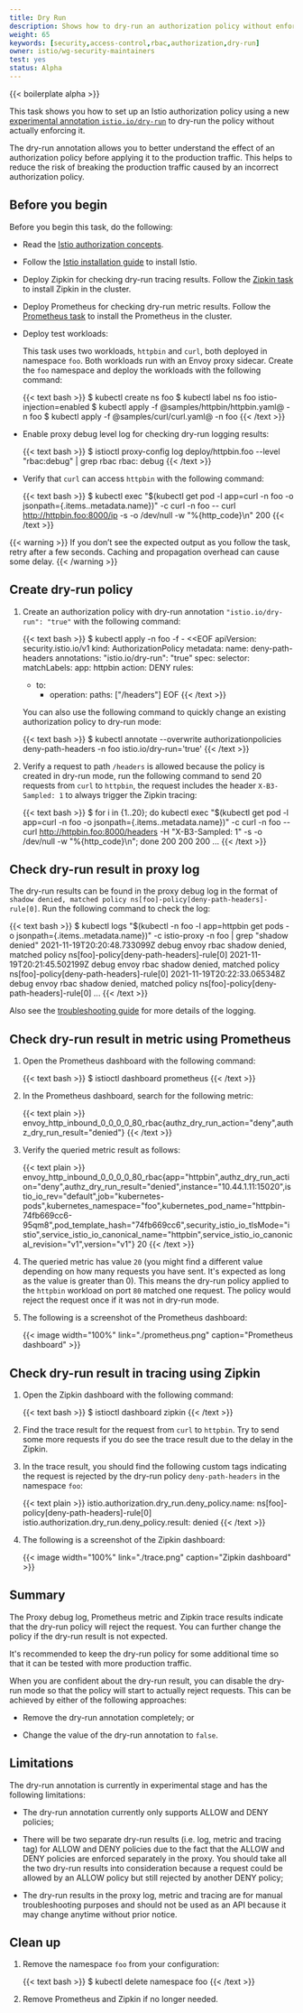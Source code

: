```yaml
---
title: Dry Run
description: Shows how to dry-run an authorization policy without enforcing it.
weight: 65
keywords: [security,access-control,rbac,authorization,dry-run]
owner: istio/wg-security-maintainers
test: yes
status: Alpha
---
```


{{< boilerplate alpha >}}

This task shows you how to set up an Istio authorization policy using a new [experimental annotation `istio.io/dry-run`](/es/docs/reference/config/annotations/)
to dry-run the policy without actually enforcing it.

The dry-run annotation allows you to better understand the effect of an authorization policy before applying it to
the production traffic. This helps to reduce the risk of breaking the production traffic caused by an incorrect authorization policy.

## Before you begin

Before you begin this task, do the following:

* Read the [Istio authorization concepts](/es/docs/concepts/security/#authorization).

* Follow the [Istio installation guide](/es/docs/setup/install) to install Istio.

* Deploy Zipkin for checking dry-run tracing results. Follow the [Zipkin task](/es/docs/tasks/observability/distributed-tracing/zipkin/)
  to install Zipkin in the cluster.

* Deploy Prometheus for checking dry-run metric results. Follow the [Prometheus task](/es/docs/tasks/observability/metrics/querying-metrics/)
  to install the Prometheus in the cluster.

* Deploy test workloads:

    This task uses two workloads, `httpbin` and `curl`, both deployed in namespace `foo`.
    Both workloads run with an Envoy proxy sidecar. Create the `foo` namespace and deploy the workloads with the following command:

    {{< text bash >}}
    $ kubectl create ns foo
    $ kubectl label ns foo istio-injection=enabled
    $ kubectl apply -f @samples/httpbin/httpbin.yaml@ -n foo
    $ kubectl apply -f @samples/curl/curl.yaml@ -n foo
    {{< /text >}}

* Enable proxy debug level log for checking dry-run logging results:

    {{< text bash >}}
    $ istioctl proxy-config log deploy/httpbin.foo --level "rbac:debug" | grep rbac
    rbac: debug
    {{< /text >}}

* Verify that `curl` can access `httpbin` with the following command:

    {{< text bash >}}
    $ kubectl exec "$(kubectl get pod -l app=curl -n foo -o jsonpath={.items..metadata.name})" -c curl -n foo -- curl http://httpbin.foo:8000/ip -s -o /dev/null -w "%{http_code}\n"
    200
    {{< /text >}}

{{< warning >}}
If you don’t see the expected output as you follow the task, retry after a few seconds.
Caching and propagation overhead can cause some delay.
{{< /warning >}}

## Create dry-run policy

1. Create an authorization policy with dry-run annotation `"istio.io/dry-run": "true"` with the following command:

    {{< text bash >}}
    $ kubectl apply -n foo -f - <<EOF
    apiVersion: security.istio.io/v1
    kind: AuthorizationPolicy
    metadata:
      name: deny-path-headers
      annotations:
        "istio.io/dry-run": "true"
    spec:
      selector:
        matchLabels:
          app: httpbin
      action: DENY
      rules:
      - to:
        - operation:
            paths: ["/headers"]
    EOF
    {{< /text >}}

    You can also use the following command to quickly change an existing authorization policy to dry-run mode:

    {{< text bash >}}
    $ kubectl annotate --overwrite authorizationpolicies deny-path-headers -n foo istio.io/dry-run='true'
    {{< /text >}}

1. Verify a request to path `/headers` is allowed because the policy is created in dry-run mode, run the following command
   to send 20 requests from `curl` to `httpbin`, the request includes the header `X-B3-Sampled: 1` to always trigger the Zipkin tracing:

    {{< text bash >}}
    $ for i in {1..20}; do kubectl exec "$(kubectl get pod -l app=curl -n foo -o jsonpath={.items..metadata.name})" -c curl -n foo -- curl http://httpbin.foo:8000/headers -H "X-B3-Sampled: 1" -s -o /dev/null -w "%{http_code}\n"; done
    200
    200
    200
    ...
    {{< /text >}}

## Check dry-run result in proxy log

The dry-run results can be found in the proxy debug log in the format of `shadow denied, matched policy ns[foo]-policy[deny-path-headers]-rule[0]`.
Run the following command to check the log:

{{< text bash >}}
$ kubectl logs "$(kubectl -n foo -l app=httpbin get pods -o jsonpath={.items..metadata.name})" -c istio-proxy -n foo | grep "shadow denied"
2021-11-19T20:20:48.733099Z debug envoy rbac shadow denied, matched policy ns[foo]-policy[deny-path-headers]-rule[0]
2021-11-19T20:21:45.502199Z debug envoy rbac shadow denied, matched policy ns[foo]-policy[deny-path-headers]-rule[0]
2021-11-19T20:22:33.065348Z debug envoy rbac shadow denied, matched policy ns[foo]-policy[deny-path-headers]-rule[0]
...
{{< /text >}}

Also see the [troubleshooting guide](/es/docs/ops/common-problems/security-issues/#ensure-proxies-enforce-policies-correctly) for more details of the logging.

## Check dry-run result in metric using Prometheus

1. Open the Prometheus dashboard with the following command:

    {{< text bash >}}
    $ istioctl dashboard prometheus
    {{< /text >}}

1. In the Prometheus dashboard, search for the following metric:

    {{< text plain >}}
    envoy_http_inbound_0_0_0_0_80_rbac{authz_dry_run_action="deny",authz_dry_run_result="denied"}
    {{< /text >}}

1.  Verify the queried metric result as follows:

    {{< text plain >}}
    envoy_http_inbound_0_0_0_0_80_rbac{app="httpbin",authz_dry_run_action="deny",authz_dry_run_result="denied",instance="10.44.1.11:15020",istio_io_rev="default",job="kubernetes-pods",kubernetes_namespace="foo",kubernetes_pod_name="httpbin-74fb669cc6-95qm8",pod_template_hash="74fb669cc6",security_istio_io_tlsMode="istio",service_istio_io_canonical_name="httpbin",service_istio_io_canonical_revision="v1",version="v1"}  20
    {{< /text >}}

1. The queried metric has value `20` (you might find a different value depending on how many requests you have sent.
   It's expected as long as the value is greater than 0).
   This means the dry-run policy applied to the `httpbin` workload on port `80` matched one request. The policy would
   reject the request once if it was not in dry-run mode.

1. The following is a screenshot of the Prometheus dashboard:

    {{< image width="100%" link="./prometheus.png" caption="Prometheus dashboard" >}}

## Check dry-run result in tracing using Zipkin

1. Open the Zipkin dashboard with the following command:

    {{< text bash >}}
    $ istioctl dashboard zipkin
    {{< /text >}}

1. Find the trace result for the request from `curl` to `httpbin`. Try to send some more requests if you do see the trace
   result due to the delay in the Zipkin.

1. In the trace result, you should find the following custom tags indicating the request is rejected by the dry-run policy
   `deny-path-headers` in the namespace `foo`:

    {{< text plain >}}
    istio.authorization.dry_run.deny_policy.name: ns[foo]-policy[deny-path-headers]-rule[0]
    istio.authorization.dry_run.deny_policy.result: denied
    {{< /text >}}

1. The following is a screenshot of the Zipkin dashboard:

    {{< image width="100%" link="./trace.png" caption="Zipkin dashboard" >}}

## Summary

The Proxy debug log, Prometheus metric and Zipkin trace results indicate that the dry-run policy will reject the request.
You can further change the policy if the dry-run result is not expected.

It's recommended to keep the dry-run policy for some additional time so that it can be tested with more production traffic.

When you are confident about the dry-run result, you can disable the dry-run mode so that the policy will start to actually
reject requests. This can be achieved by either of the following approaches:

* Remove the dry-run annotation completely; or

* Change the value of the dry-run annotation to `false`.

## Limitations

The dry-run annotation is currently in experimental stage and has the following limitations:

* The dry-run annotation currently only supports ALLOW and DENY policies;

* There will be two separate dry-run results (i.e. log, metric and tracing tag) for ALLOW and DENY policies due to the fact
  that the ALLOW and DENY policies are enforced separately in the proxy. You should take all the two dry-run results into
  consideration because a request could be allowed by an ALLOW policy but still rejected by another DENY policy;

* The dry-run results in the proxy log, metric and tracing are for manual troubleshooting purposes and should not be used
  as an API because it may change anytime without prior notice.

## Clean up

1. Remove the namespace `foo` from your configuration:

    {{< text bash >}}
    $ kubectl delete namespace foo
    {{< /text >}}

1. Remove Prometheus and Zipkin if no longer needed.
